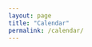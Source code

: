 ```yaml
---
layout: page
title: "Calendar"
permalink: /calendar/
---
```


<div id="upcoming"></div>

<html lang='en'>
  <head>
    <meta charset='utf-8' />
    <script src='https://cdn.jsdelivr.net/npm/fullcalendar@6.1.15/index.global.min.js'></script>
    <script>

      document.addEventListener('DOMContentLoaded', function() {
        var calendarEl = document.getElementById('calendar');

        var calendar = new FullCalendar.Calendar(calendarEl, {
          initialView: 'dayGridMonth',
          footerToolbar: {
            start: '',
            center: '',
            end: 'dayGridMonth,listWeek',
          },
		      aspectRatio: 2.5,
        });

        calendar.render();
      });

    </script>
  </head>
  <body>
    <div id='calendar'></div>
  </body>
</html>
